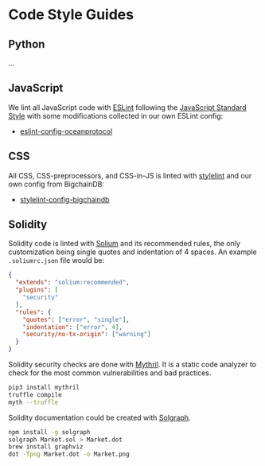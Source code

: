 # Code Style Guides

## Python

...

## JavaScript

We lint all JavaScript code with [ESLint](https://eslint.org) following the [JavaScript Standard Style](https://standardjs.com) with some modifications collected in our own ESLint config:

* [eslint-config-oceanprotocol](https://github.com/oceanprotocol/eslint-config-oceanprotocol)

## CSS

All CSS, CSS-preprocessors, and CSS-in-JS is linted with [stylelint](https://stylelint.io) and our own config from BigchainDB:

* [stylelint-config-bigchaindb](https://github.com/bigchaindb/stylelint-config-bigchaindb)

## Solidity

Solidity code is linted with [Solium](https://www.getsolium.com) and its recommended rules, the only customization being single quotes and indentation of 4 spaces. An example `.soliumrc.json` file would be:

```json
{
  "extends": "solium:recommended",
  "plugins": [
    "security"
  ],
  "rules": {
    "quotes": ["error", "single"],
    "indentation": ["error", 4],
    "security/no-tx-origin": ["warning"]
  }
}
```

Solidity security checks are done with [Mythril](https://github.com/ConsenSys/mythril). It is a static code analyzer to check for the most common vulnerabilities and bad practices.

```bash
pip3 install mythril
truffle compile
myth --truffle
```

Solidity documentation could be created with [Solgraph](https://github.com/raineorshine/solgraph).

```bash
npm install -g solgraph
solgraph Market.sol > Market.dot
brew install graphviz
dot -Tpng Market.dot -o Market.png
```
